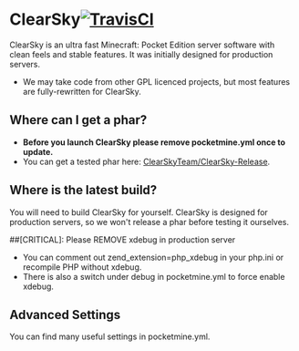 # ClearSky[![TravisCI](https://travis-ci.org/ClearSkyTeam/ClearSky.svg?branch=master)](https://travis-ci.org/ClearSkyTeam/ClearSky)
ClearSky is an ultra fast Minecraft: Pocket Edition server software with clean feels and stable features. It was initially designed for production servers.
 - We may take code from other GPL licenced projects, but most features are fully-rewritten for ClearSky.

## Where can I get a phar?
 - **Before you launch ClearSky please remove pocketmine.yml once to update.**
 - You can get a tested phar here: [ClearSkyTeam/ClearSky-Release](https://github.com/ClearSkyTeam/ClearSky-Release).

## Where is the latest build?
You will need to build ClearSky for yourself.
ClearSky is designed for production servers, so we won't release a phar before testing it ourselves.

##[CRITICAL]: Please REMOVE xdebug in production server
 - You can comment out zend_extension=php_xdebug in your php.ini or recompile PHP without xdebug.
 - There is also a switch under debug in pocketmine.yml to force enable xdebug.

## Advanced Settings
You can find many useful settings in pocketmine.yml.
